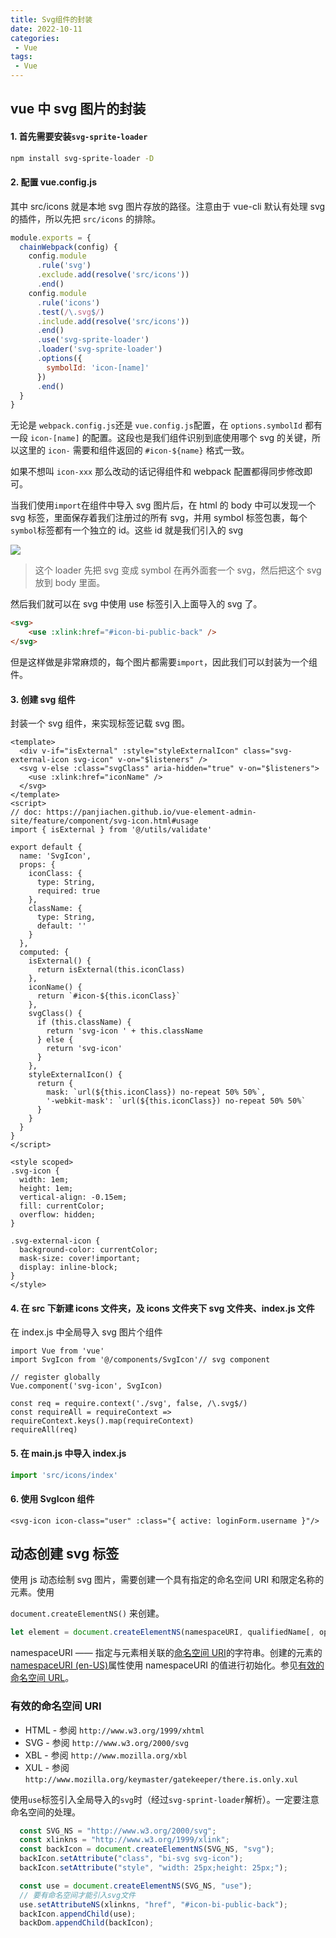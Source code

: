 ```yaml
---
title: Svg组件的封装
date: 2022-10-11
categories:
 - Vue
tags:
 - Vue
---
```


## vue 中 svg 图片的封装

#### 1. 首先需要安装`svg-sprite-loader`

```Bash
npm install svg-sprite-loader -D
```

#### 2. 配置 vue.config.js

其中 src/icons 就是本地 svg 图片存放的路径。注意由于 vue-cli 默认有处理 svg 的插件，所以先把 `src/icons` 的排除。

```JavaScript
module.exports = {
  chainWebpack(config) {
    config.module
      .rule('svg')
      .exclude.add(resolve('src/icons'))
      .end()
    config.module
      .rule('icons')
      .test(/\.svg$/)
      .include.add(resolve('src/icons'))
      .end()
      .use('svg-sprite-loader')
      .loader('svg-sprite-loader')
      .options({
        symbolId: 'icon-[name]'
      })
      .end()
  }
}

```

无论是 `webpack.config.js`还是 `vue.config.js`配置，在 `options.symbolId` 都有一段 `icon-[name]` 的配置。这段也是我们组件识别到底使用哪个 svg 的关键，所以这里的 `icon-` 需要和组件返回的 `#icon-${name}` 格式一致。

如果不想叫 `icon-xxx` 那么改动的话记得组件和 webpack 配置都得同步修改即可。

当我们使用`import`在组件中导入 svg 图片后，在 html 的 body 中可以发现一个 svg 标签，里面保存着我们注册过的所有 svg，并用 symbol 标签包裹，每个`symbol`标签都有一个独立的 id。这些 id 就是我们引入的 svg

![](https://secure2.wostatic.cn/static/nnC7p3piKi1SpkkjeuWrpa/image.png?auth_key=1679216934-gugdhWVgRRoyGg8uix7G8y-0-7288f02442f65b323a5d5dfa62c622bd)

> 这个 loader 先把 svg 变成 symbol 在再外面套一个 svg，然后把这个 svg 放到 body 里面。

然后我们就可以在 svg 中使用 use 标签引入上面导入的 svg 了。

```HTML
<svg>
    <use :xlink:href="#icon-bi-public-back" />
</svg>
```

但是这样做是非常麻烦的，每个图片都需要`import`，因此我们可以封装为一个组件。

#### 3. 创建 svg 组件

封装一个 svg 组件，来实现标签记载 svg 图。

```Vue
<template>
  <div v-if="isExternal" :style="styleExternalIcon" class="svg-external-icon svg-icon" v-on="$listeners" />
  <svg v-else :class="svgClass" aria-hidden="true" v-on="$listeners">
    <use :xlink:href="iconName" />
  </svg>
</template>
<script>
// doc: https://panjiachen.github.io/vue-element-admin-site/feature/component/svg-icon.html#usage
import { isExternal } from '@/utils/validate'

export default {
  name: 'SvgIcon',
  props: {
    iconClass: {
      type: String,
      required: true
    },
    className: {
      type: String,
      default: ''
    }
  },
  computed: {
    isExternal() {
      return isExternal(this.iconClass)
    },
    iconName() {
      return `#icon-${this.iconClass}`
    },
    svgClass() {
      if (this.className) {
        return 'svg-icon ' + this.className
      } else {
        return 'svg-icon'
      }
    },
    styleExternalIcon() {
      return {
        mask: `url(${this.iconClass}) no-repeat 50% 50%`,
        '-webkit-mask': `url(${this.iconClass}) no-repeat 50% 50%`
      }
    }
  }
}
</script>

<style scoped>
.svg-icon {
  width: 1em;
  height: 1em;
  vertical-align: -0.15em;
  fill: currentColor;
  overflow: hidden;
}

.svg-external-icon {
  background-color: currentColor;
  mask-size: cover!important;
  display: inline-block;
}
</style>

```

#### 4. **在 src 下新建 icons 文件夹，及 icons 文件夹下 svg 文件夹、index.js 文件**

在 index.js 中全局导入 svg 图片个组件

```Vue
import Vue from 'vue'
import SvgIcon from '@/components/SvgIcon'// svg component

// register globally
Vue.component('svg-icon', SvgIcon)

const req = require.context('./svg', false, /\.svg$/)
const requireAll = requireContext => requireContext.keys().map(requireContext)
requireAll(req)

```

#### 5. 在 main.js 中导入 index.js

```JavaScript
import 'src/icons/index'
```

#### 6. 使用 SvgIcon 组件

```Vue
<svg-icon icon-class="user" :class="{ active: loginForm.username }"/>
```

## 动态创建 svg 标签

使用 js 动态绘制 svg 图片，需要创建一个具有指定的命名空间 URI 和限定名称的元素。使用

`document.createElementNS()` 来创建。

```JavaScript
let element = document.createElementNS(namespaceURI, qualifiedName[, options]);

```

namespaceURI —— 指定与元素相关联的[命名空间 URI](https://www.w3.org/TR/2004/REC-DOM-Level-3-Core-20040407/glossary.html#dt-namespaceURI)的字符串。创建的元素的[namespaceURI (en-US)](https://developer.mozilla.org/en-US/docs/Web/API/Element/namespaceURI)属性使用 namespaceURI 的值进行初始化。参见[有效的命名空间 URL](https://developer.mozilla.org/zh-CN/docs/Web/API/Document/createElementNS#Valid_Namespace_URI's)。

### 有效的命名空间 URI

- HTML - 参阅 `http://www.w3.org/1999/xhtml`
- SVG - 参阅 `http://www.w3.org/2000/svg`
- XBL - 参阅 `http://www.mozilla.org/xbl`
- XUL - 参阅 `http://www.mozilla.org/keymaster/gatekeeper/there.is.only.xul`

使用`use`标签引入全局导入的`svg`时（经过`svg-sprint-loader`解析）。一定要注意命名空间的处理。

```TypeScript
  const SVG_NS = "http://www.w3.org/2000/svg";
  const xlinkns = "http://www.w3.org/1999/xlink";
  const backIcon = document.createElementNS(SVG_NS, "svg");
  backIcon.setAttribute("class", "bi-svg svg-icon");
  backIcon.setAttribute("style", "width: 25px;height: 25px;");

  const use = document.createElementNS(SVG_NS, "use");
  // 要有命名空间才能引入svg文件
  use.setAttributeNS(xlinkns, "href", "#icon-bi-public-back");
  backIcon.appendChild(use);
  backDom.appendChild(backIcon);
```
